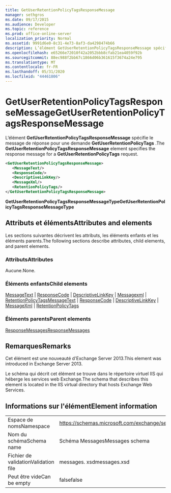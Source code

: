 ```yaml
---
title: GetUserRetentionPolicyTagsResponseMessage
manager: sethgros
ms.date: 09/17/2015
ms.audience: Developer
ms.topic: reference
ms.prod: office-online-server
localization_priority: Normal
ms.assetid: 9991d6e0-8c31-4e73-8af3-da4298474b66
description: L’élément GetUserRetentionPolicyTagsResponseMessage spécifie le message de réponse pour une demande GetUserRetentionPolicyTags.
ms.openlocfilehash: e65266e72010f42a2052bbb8cfab21ea4059f92b
ms.sourcegitcommit: 88ec988f2bb67c1866d06b361615f3674a24e795
ms.translationtype: MT
ms.contentlocale: fr-FR
ms.lasthandoff: 05/31/2020
ms.locfileid: "44461806"
---
```

# <a name="getuserretentionpolicytagsresponsemessage"></a><span data-ttu-id="e1fd8-103">GetUserRetentionPolicyTagsResponseMessage</span><span class="sxs-lookup"><span data-stu-id="e1fd8-103">GetUserRetentionPolicyTagsResponseMessage</span></span>

<span data-ttu-id="e1fd8-104">L’élément **GetUserRetentionPolicyTagsResponseMessage** spécifie le message de réponse pour une demande **GetUserRetentionPolicyTags** .</span><span class="sxs-lookup"><span data-stu-id="e1fd8-104">The **GetUserRetentionPolicyTagsResponseMessage** element specifies the response message for a **GetUserRetentionPolicyTags** request.</span></span> 
  
```XML
<GetUserRetentionPolicyTagsResponseMessage>
   <MessageText/>
   <ResponseCode/>
   <DescriptiveLinkKey/>
   <MessageXml/>
   <RetentionPolicyTags/>
</GetUserRetentionPolicyTagsResponseMessage>
```

 <span data-ttu-id="e1fd8-105">**GetUserRetentionPolicyTagsResponseMessageType**</span><span class="sxs-lookup"><span data-stu-id="e1fd8-105">**GetUserRetentionPolicyTagsResponseMessageType**</span></span>
## <a name="attributes-and-elements"></a><span data-ttu-id="e1fd8-106">Attributs et éléments</span><span class="sxs-lookup"><span data-stu-id="e1fd8-106">Attributes and elements</span></span>

<span data-ttu-id="e1fd8-107">Les sections suivantes décrivent les attributs, les éléments enfants et les éléments parents.</span><span class="sxs-lookup"><span data-stu-id="e1fd8-107">The following sections describe attributes, child elements, and parent elements.</span></span>
  
### <a name="attributes"></a><span data-ttu-id="e1fd8-108">Attributs</span><span class="sxs-lookup"><span data-stu-id="e1fd8-108">Attributes</span></span>

<span data-ttu-id="e1fd8-109">Aucune.</span><span class="sxs-lookup"><span data-stu-id="e1fd8-109">None.</span></span>
  
### <a name="child-elements"></a><span data-ttu-id="e1fd8-110">Éléments enfants</span><span class="sxs-lookup"><span data-stu-id="e1fd8-110">Child elements</span></span>

<span data-ttu-id="e1fd8-111">[MessageText](messagetext.md)  |  [ResponseCode](responsecode.md)  |  [DescriptiveLinkKey](descriptivelinkkey.md)  |  [Messagexml](messagexml.md)  |  [RetentionPolicyTags](retentionpolicytags.md)</span><span class="sxs-lookup"><span data-stu-id="e1fd8-111">[MessageText](messagetext.md) | [ResponseCode](responsecode.md) | [DescriptiveLinkKey](descriptivelinkkey.md) | [MessageXml](messagexml.md) | [RetentionPolicyTags](retentionpolicytags.md)</span></span>
  
### <a name="parent-elements"></a><span data-ttu-id="e1fd8-112">Éléments parents</span><span class="sxs-lookup"><span data-stu-id="e1fd8-112">Parent elements</span></span>

[<span data-ttu-id="e1fd8-113">ResponseMessages</span><span class="sxs-lookup"><span data-stu-id="e1fd8-113">ResponseMessages</span></span>](responsemessages.md)
  
## <a name="remarks"></a><span data-ttu-id="e1fd8-114">Remarques</span><span class="sxs-lookup"><span data-stu-id="e1fd8-114">Remarks</span></span>

<span data-ttu-id="e1fd8-115">Cet élément est une nouveauté d'Exchange Server 2013.</span><span class="sxs-lookup"><span data-stu-id="e1fd8-115">This element was introduced in Exchange Server 2013.</span></span>
  
<span data-ttu-id="e1fd8-116">Le schéma qui décrit cet élément se trouve dans le répertoire virtuel IIS qui héberge les services web Exchange.</span><span class="sxs-lookup"><span data-stu-id="e1fd8-116">The schema that describes this element is located in the IIS virtual directory that hosts Exchange Web Services.</span></span>
  
## <a name="element-information"></a><span data-ttu-id="e1fd8-117">Informations sur l'élément</span><span class="sxs-lookup"><span data-stu-id="e1fd8-117">Element information</span></span>

|||
|:-----|:-----|
|<span data-ttu-id="e1fd8-118">Espace de noms</span><span class="sxs-lookup"><span data-stu-id="e1fd8-118">Namespace</span></span>  <br/> |https://schemas.microsoft.com/exchange/services/2006/messages  <br/> |
|<span data-ttu-id="e1fd8-119">Nom du schéma</span><span class="sxs-lookup"><span data-stu-id="e1fd8-119">Schema name</span></span>  <br/> |<span data-ttu-id="e1fd8-120">Schéma Messages</span><span class="sxs-lookup"><span data-stu-id="e1fd8-120">Messages schema</span></span>  <br/> |
|<span data-ttu-id="e1fd8-121">Fichier de validation</span><span class="sxs-lookup"><span data-stu-id="e1fd8-121">Validation file</span></span>  <br/> |<span data-ttu-id="e1fd8-122">messages. xsd</span><span class="sxs-lookup"><span data-stu-id="e1fd8-122">messages.xsd</span></span>  <br/> |
|<span data-ttu-id="e1fd8-123">Peut être vide</span><span class="sxs-lookup"><span data-stu-id="e1fd8-123">Can be empty</span></span>  <br/> |<span data-ttu-id="e1fd8-124">false</span><span class="sxs-lookup"><span data-stu-id="e1fd8-124">false</span></span>  <br/> |
   

